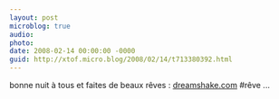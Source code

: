 ```yaml
---
layout: post
microblog: true
audio: 
photo: 
date: 2008-02-14 00:00:00 -0000
guid: http://xtof.micro.blog/2008/02/14/t713380392.html
---
```

bonne nuit à tous et faites de beaux rêves : [dreamshake.com](http://dreamshake.com/) #rêve ...
